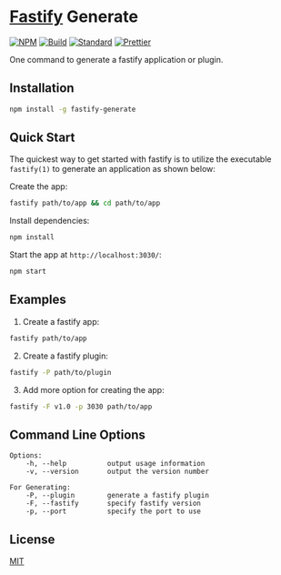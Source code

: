 # [Fastify](https://www.npmjs.com/package/fastify) Generate

[![NPM](https://img.shields.io/npm/v/fastify-generate.svg)](https://www.npmjs.com/package/fastify-generate)
[![Build](https://travis-ci.org/arniu/fastify-generate.svg)](https://travis-ci.org/arniu/fastify-generate)
[![Standard](https://img.shields.io/badge/code_style-standard-brightgreen.svg)](https://standardjs.com)
[![Prettier](https://img.shields.io/badge/code_style-prettier-ff69b4.svg)](https://prettier.io/)

One command to generate a fastify application or plugin.

## Installation

```sh
npm install -g fastify-generate
```

## Quick Start

The quickest way to get started with fastify is to utilize the executable `fastify(1)` to generate an application as shown below:

Create the app:

```sh
fastify path/to/app && cd path/to/app
```

Install dependencies:

```sh
npm install
```

Start the app at `http://localhost:3030/`:

```sh
npm start
```

## Examples

1. Create a fastify app:

```sh
fastify path/to/app
```

2. Create a fastify plugin:

```sh
fastify -P path/to/plugin
```

3. Add more option for creating the app:

```sh
fastify -F v1.0 -p 3030 path/to/app
```

## Command Line Options

```
Options:
    -h, --help          output usage information
    -v, --version       output the version number

For Generating:
    -P, --plugin        generate a fastify plugin
    -F, --fastify       specify fastify version
    -p, --port          specify the port to use
```

## License

[MIT](LICENSE)
